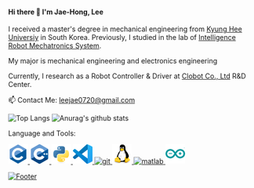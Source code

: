 #### Hi there 👋 I'm Jae-Hong, Lee  

I received a master's degree in mechanical engineering from [Kyung Hee Universiy](https://www.khu.ac.kr/eng/user/main/view.do) in South Korea. Previously, I studied in the lab of [Intelligence Robot Mechatronics System](https://sites.google.com/khu.ac.kr/irms/).

My major is mechanical engineering and electronics engineering

Currently, I research as a Robot Controller & Driver at [Clobot Co., Ltd](https://clobot.co.kr/?redirect=no) R&D Center.

📫 Contact Me: leejae0720@gmail.com

![Top Langs](https://github-readme-stats.vercel.app/api/top-langs/?username=leejae0720&layout=compact&theme=tokyonight)
![Anurag's github stats](https://github-readme-stats.vercel.app/api?username=leejae0720&show_icons=true&theme=tokyonight)

Language and Tools:

<a href="https://www.cprogramming.com/" target="_blank" rel="noreferrer"> <img src="https://raw.githubusercontent.com/devicons/devicon/master/icons/c/c-original.svg" alt="c" width="40" height="40"/> </a> <a href="https://www.w3schools.com/cpp/" target="_blank" rel="noreferrer"> <img src="https://raw.githubusercontent.com/devicons/devicon/master/icons/cplusplus/cplusplus-original.svg" alt="cplusplus" width="40" height="40"/> <a href="https://www.python.org" target="_blank" rel="noreferrer"> <img src="https://raw.githubusercontent.com/devicons/devicon/master/icons/python/python-original.svg" alt="python" width="40" height="40"/> 
<a href="https://code.visualstudio.com/" target="_blank" rel="noreferrer"> <img src="https://raw.githubusercontent.com/devicons/devicon/master/icons/vscode/vscode-original.svg" alt="vscode" width="40" height="40"/> </a> <a href="https://git-scm.com/" target="_blank" rel="noreferrer"> <img src="https://www.vectorlogo.zone/logos/git-scm/git-scm-icon.svg" alt="git" width="40" height="40"/> </a> <a href="https://www.linux.org/" target="_blank" rel="noreferrer"> <img src="https://raw.githubusercontent.com/devicons/devicon/master/icons/linux/linux-original.svg" alt="linux" width="40" height="40"/> </a> <a href="https://www.mathworks.com/" target="_blank" rel="noreferrer"> <img src="https://upload.wikimedia.org/wikipedia/commons/2/21/Matlab_Logo.png" alt="matlab" width="40" height="40"/> <a href="https://www.arduino.cc/" target="_blank" rel="noreferrer"> <img src="https://raw.githubusercontent.com/devicons/devicon/master/icons/arduino/arduino-original.svg" alt="arduino" width="40" height="40"/> </a> <a href="https://git-scm.com/" target="_blank" rel="noreferrer">

![Footer](https://capsule-render.vercel.app/api?type=waving&color=black&height=200&section=footer)
